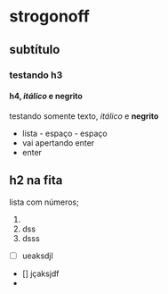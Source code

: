 # strogonoff 

## subtítulo

### testando h3

#### h4, _itálico_ e **negrito**

testando somente texto, _itálico_ e **negrito**

- lista - espaço - espaço
- vai apertando enter
- enter

## h2 na fita

lista com números;

1. 
2. dss
3. dsss

* [   ] ueaksdjl
* [] jçaksjdf
* 

